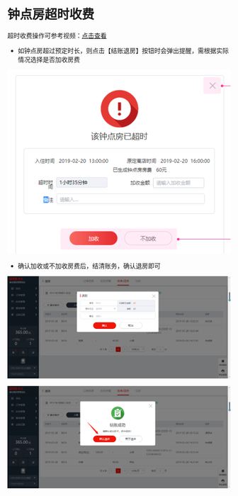 # 钟点房超时收费

超时收费操作可参考视频：[点击查看](http://crs-pms-vidio.oss-cn-beijing.aliyuncs.com/%E9%92%9F%E7%82%B9%E6%88%BF%E8%B6%85%E6%97%B6%E6%94%B6%E8%B4%B9.mp4)

* 如钟点房超过预定时长，则点击【结账退房】按钮时会弹出提醒，需根据实际情况选择是否加收房费

![](../../../.gitbook/assets/image%20%28378%29.png)

* 确认加收或不加收房费后，结清账务，确认退房即可

![](../../../.gitbook/assets/image%20%28492%29.png)

![](../../../.gitbook/assets/image.png)

